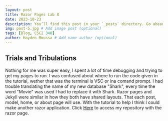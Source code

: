 ```yaml
---
layout: post
title: Razor Pages Lab 8
date: 2023-10-23
description: You’ll find this post in your `_posts` directory. Go ahead and edit it and re-build the site to see your changes. # Add post description (optional)
img: post-5.jpg # Add image post (optional)
tags: [Blog, CSCI 340]
author: Hayden Moussa # Add name author (optional)
---
```


## Trials and Tribulations 

Nothing for me was super easy, I spent a lot of time debugging and trying to get my pages to run. I was confused about where to run the code given in the tutorial, wether that was the terminal is VSC or ina comand prompt. I had trouble translating the name of my new database "Shark", every time the word "Movie" was used I had to replace it with Shark. Razor pages and Jekyll were similar in how they both have shared layouts. That each post, model, home, or about page will use. With the tutorial to help I think I could make another razor application. Click [Here](https://github.com/HaydenMoussa/csci340lab8/tree/main) to access my repository with the razor page. 

